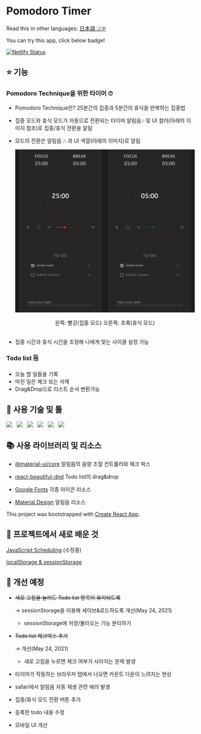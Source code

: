 # Pomodoro Timer

Read this in other languages: [日本語 🇯🇵](README.md)

You can try this app, click below badge!
</br>

<a href="https://stoic-shaw-001338.netlify.app/" target="_blank">![Netlify Status](https://api.netlify.com/api/v1/badges/aea01573-e082-44b4-8617-12e71bf71494/deploy-status)</a>

## ⭐️ 기능

### Pomodoro Technique을 위한 타이머 ⏱

- Pomodoro Technique란? 25분간의 집중과 5분간의 휴식을 반복하는 집중법
- 집중 모드와 휴식 모드가 자동으로 전환되는 타이머
  알림음🎶 및 UI 컬러(아래의 이미지 참조)로 집중/휴식 전환을 알림
- 모드의 전환은 알림음 🎶 과 UI 색깔(아래의 이미지)로 알림

  ![inApp](public/images/pomodoro.png)
     <center>왼쪽: 빨강(집중 모드) 오른쪽: 초록(휴식 모드)</center>
  <br/>

- 집중 시간과 휴식 시간을 조정해 나에게 맞는 사이클 설정 가능

### Todo list 🗒

- 오늘 할 일들을 기록
- 마친 일은 체크 또는 삭제
- Drag&Drop으로 리스트 순서 변환가능

## 🦄 사용 기술 및 툴

<p>
    <img src="https://img.shields.io/badge/HTML-E34F26?style=flat&logo=HTML5&logoColor=white"/>&nbsp;&nbsp;
    <img src="https://img.shields.io/badge/CSS-1572B6?style=flat&logo=CSS3&logoColor=white"/>&nbsp;&nbsp;
    <img src="https://img.shields.io/badge/JavaScript-F7DF1E?style=flat&logo=JavaScript&logoColor=black"/>&nbsp;&nbsp;
    <img src="https://img.shields.io/badge/PostCSS-DD3A0A?style=flat&logo=PostCSS&logoColor=white"/>&nbsp;&nbsp;
    <img src="https://img.shields.io/badge/React-61DAFB?style=flat&logo=React&logoColor=black"/>&nbsp;&nbsp;
    <img src="https://img.shields.io/badge/Yarn-2C8EBB?style=flat&logo=Yarn&logoColor=white"/>&nbsp;&nbsp;
 </p>

## 📚 사용 라이브러리 및 리소스

- [@material-ui/core](https://material-ui.com/) 알림음의 음량 조절 컨트롤러와 체크 박스

- [react-beautiful-dnd](https://github.com/atlassian/react-beautiful-dnd) Todo list의 drag&drop

- [Google Fonts](https://fonts.google.com/icons) 각종 아이콘 리소스

- [Material Design](https://material.io/design/sound/sound-resources.html) 알림음 리소스

This project was bootstrapped with [Create React App](https://github.com/facebook/create-react-app).

## 📖 프로젝트에서 새로 배운 것

[JavaScript Scheduling](https://www.notion.so/setTimeout-setInterval-ca77892ac1ab47e7bc85a893a2214b40) (수정중)

[localStorage & sessionStorage](https://www.notion.so/localStorage-SessionStorage-84651886d39c47a890e4d4b9f6c65ff3)

## 🐛 개선 예정

- ~~새로 고침을 눌러도 Todo list 항목이 유지되도록~~

  → sessionStorage을 이용해 세이브&로드하도록 개선(May 24, 2021)

  - sessionStorage에 저장/불러오는 기능 분리하기

- ~~Todo list 체크박스 추가~~

  → 개선(May 24, 2021)

  - 새로 고침을 누르면 체크 여부가 사라지는 문제 발생

- 타이머가 작동하는 브라우저 탭에서 나오면 카운트 다운이 느려지는 현상

- safari에서 알림음 자동 재생 관련 에러 발생
- 집중/휴식 모드 전환 버튼 추가
- 등록한 todo 내용 수정
- 모바일 UI 개선
